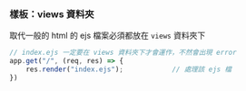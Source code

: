 ### 樣板：views 資料夾
取代一般的 html 的 ejs 檔案必須都放在 `views` 資料夾下
```js
// index.ejs 一定要在 views 資料夾下才會運作，不然會出現 error
app.get("/", (req, res) => {
	res.render("index.ejs");			// 處理該 ejs 檔
})
```